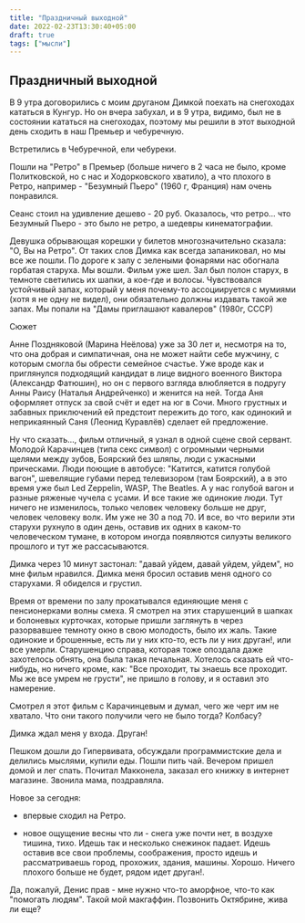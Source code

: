 ```yaml
---
title: "Праздничный выходной"
date: 2022-02-23T13:30:40+05:00
draft: true
tags: ["мысли"]
---
```


## Праздничный выходной

В 9 утра договорились с моим друганом Димкой поехать на снегоходах кататься в Кунгур.
Но он вчера забухал, и в 9 утра, видимо, был не в состоянии кататься на снегоходах, поэтому мы решили в этот выходной день сходить в наш Премьер и чебуречную.

Встретились в Чебуречной, ели чебуреки.

Пошли на "Ретро" в Премьер (больше ничего в 2 часа не было, кроме Политковской, но с нас и Ходорковского хватило), а что плохого в Ретро, например - "Безумный Пьеро" (1960 г, Франция) нам очень понравился. 

Сеанс стоил на удивление дешево - 20 руб. Оказалось, что ретро... что Безумный Пьеро - это было не ретро, а шедевры кинематографии.

Девушка обрывающая корешки у билетов многозначительно сказала: "О, Вы на Ретро".
От таких слов Димка как всегда запаниковал, но мы все же пошли. По дороге к залу с зелеными фонарями нас обогнала горбатая старуха.
Мы вошли. Фильм уже шел. Зал был полон старух, в темноте светились их шапки, а кое-где и волосы. Чувствовался устойчивый запах, который у меня почему-то ассоциируется с мумиями (хотя я не одну не видел), они обязательно должны издавать такой же запах.
Мы попали на "Дамы приглашают кавалеров" (1980г, СССР)

Сюжет

Анне Поздняковой (Марина Неёлова) уже за 30 лет и, несмотря на то, что она добрая и симпатичная, она не может найти себе мужчину, с которым смогла бы обрести семейное счастье. Уже вроде как и приглянулся подходящий кандидат в лице видного военного Виктора (Александр Фатюшин), но он с первого взгляда влюбляется в подругу Анны Раису (Наталья Андрейченко) и женится на ней. Тогда Аня оформляет отпуск за свой счёт и едет на юг в Сочи. Много грустных и забавных приключений ей предстоит пережить до того, как одинокий и неприкаянный Саня (Леонид Куравлёв) сделает ей предложение.

Ну что сказать..., фильм отличный, я узнал в одной сцене свой сервант. Молодой Карачинцев (типа секс символ) с огромными черными щелями между зубов, Боярский без шляпы, люди с ужасными прическами. Люди поющие в автобусе: "Катится, катится голубой вагон", шевелящие губами перед телевизором (там Боярский), а в это время уже был Led Zeppelin, WASP, The Beatles. А у нас голубой вагон и разные ряженые чучела с усами.
И все такие же одинокие люди. 
Тут ничего не изменилось, только человек человеку больше не друг, человек человеку волк. Им уже не 30 а под 70. 
И все, во что верили эти старухи рухнуло в один день, оставив их одних в каком-то человеческом тумане, в котором иногда появляются силуэты великого прошлого и тут же рассасываются. 

Димка через 10 минут застонал: "давай уйдем, давай уйдем, уйдем", но мне фильм нравился. 
Димка меня бросил оставив меня одного со старухами. Я обиделся и грустил.

Время от времени по залу прокатывался единяющие меня с пенсионерками волны смеха. 
Я смотрел на этих старушенций в шапках и болоневых курточках, которые пришли заглянуть в через разорвавшее темноту окно в свою молодость, было их жаль. 
Такие одинокие и брошенные, есть ли у них кто-то, есть ли у них друган!, или все умерли.
Старушенцию справа, которая тоже опоздала даже захотелось обнять, она была такая печальная. Хотелось сказать ей что-нибудь, но ничего кроме, как: "Все проходит, ты знаешь все проходит. Мы же все умрем не грусти", не пришло в голову, и я оставил это намерение.

Смотрел я этот фильм с Карачинцевым и думал, чего же черт им не хватало. Что они такого получили чего не было тогда? Колбасу?

Димка ждал меня у входа. Друган!

Пешком дошли до Гипервивата, обсуждали программистские дела и делились мыслями, купили еды. Пошли пить чай.
Вечером пришел домой и лег спать. Почитал Макконела, заказал его книжку в интернет магазине. Звонила мама, поздравляла.

Новое за сегодня:

- впервые сходил на Ретро.

- новое ощущение весны что ли - снега уже почти нет, в воздухе тишина, тихо. Идешь так и несколько снежинок падает. Идешь оставив все свои проблемы, соображения, просто идешь и рассматриваешь город, прохожих, здания, машины. Хорошо. Ничего плохого больше не будет, рядом идет друган!.

Да, пожалуй, Денис прав - мне нужно что-то аморфное, что-то как "помогать людям".
Такой мой макгаффин. Позвонить Октябрине, жива ли еще?